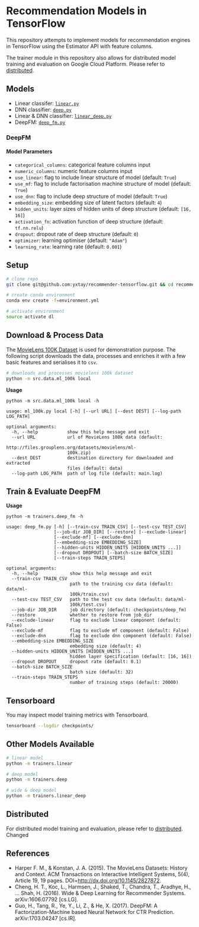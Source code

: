 # Recommendation Models in TensorFlow

This repository attempts to implement models for recommendation engines in TensorFlow using the Estimator API with feature columns. 


The trainer module in this repository also allows for distributed model training and evaluation on Google Cloud Platform. Please refer to [distributed](distributed.md).

## Models

- Linear classifer: [`linear.py`](trainers/linear.py)
- DNN classifier: [`deep.py`](trainers/deep.py)
- Linear & DNN classifier: [`linear_deep.py`](trainers/linear_deep.py)
- DeepFM: [`deep_fm.py`](trainers/deep_fm.py)

### DeepFM

#### Model Parameters

- `categorical_columns`: categorical feature columns input
- `numeric_columns`: numeric feature columns input
- `use_linear`: flag to include linear structure of model (default: `True`)
- `use_mf`: flag to include factorisation machine structure of model (default: `True`)
- `use_dnn`: flag to include deep structure of model (default: `True`)
- `embedding_size`: embedding size of latent factors (default: `4`)
- `hidden_units`: layer sizes of hidden units of deep structure (default: `[16, 16]`)
- `activation_fn`: activation function of deep structure (default: `tf.nn.relu`)
- `dropout`: dropout rate of deep structure (default: `0`)
- `optimizer`: learning optimiser (default: `"Adam"`)
- `learning_rate`: learning rate (default: `0.001`)

## Setup

```bash
# clone repo
git clone git@github.com:yxtay/recommender-tensorflow.git && cd recommender-tensorflow

# create conda environment
conda env create -f=environment.yml

# activate environment
source activate dl
```
## Download & Process Data

The [MovieLens 100K Dataset](https://grouplens.org/datasets/movielens/100k/) is used for demonstration purpose. The following script downloads the data, processes and enriches it with a few basic features and serialises it to `csv`.

```bash
# downloads and processes movielens 100k dataset
python -m src.data.ml_100k local
```

**Usage**

```
python -m src.data.ml_100k local -h

usage: ml_100k.py local [-h] [--url URL] [--dest DEST] [--log-path LOG_PATH]

optional arguments:
  -h, --help           show this help message and exit
  --url URL            url of MovieLens 100k data (default:
                       http://files.grouplens.org/datasets/movielens/ml-
                       100k.zip)
  --dest DEST          destination directory for downloaded and extracted
                       files (default: data)
  --log-path LOG_PATH  path of log file (default: main.log)
```

## Train & Evaluate DeepFM

**Usage**
```
python -m trainers.deep_fm -h

usage: deep_fm.py [-h] [--train-csv TRAIN_CSV] [--test-csv TEST_CSV]
                  [--job-dir JOB_DIR] [--restore] [--exclude-linear]
                  [--exclude-mf] [--exclude-dnn]
                  [--embedding-size EMBEDDING_SIZE]
                  [--hidden-units HIDDEN_UNITS [HIDDEN_UNITS ...]]
                  [--dropout DROPOUT] [--batch-size BATCH_SIZE]
                  [--train-steps TRAIN_STEPS]

optional arguments:
  -h, --help            show this help message and exit
  --train-csv TRAIN_CSV
                        path to the training csv data (default: data/ml-
                        100k/train.csv)
  --test-csv TEST_CSV   path to the test csv data (default: data/ml-
                        100k/test.csv)
  --job-dir JOB_DIR     job directory (default: checkpoints/deep_fm)
  --restore             whether to restore from job_dir
  --exclude-linear      flag to exclude linear component (default: False)
  --exclude-mf          flag to exclude mf component (default: False)
  --exclude-dnn         flag to exclude dnn component (default: False)
  --embedding-size EMBEDDING_SIZE
                        embedding size (default: 4)
  --hidden-units HIDDEN_UNITS [HIDDEN_UNITS ...]
                        hidden layer specification (default: [16, 16])
  --dropout DROPOUT     dropout rate (default: 0.1)
  --batch-size BATCH_SIZE
                        batch size (default: 32)
  --train-steps TRAIN_STEPS
                        number of training steps (default: 20000)
```

## Tensorboard

You may inspect model training metrics with Tensorboard.

```bash
tensorboard --logdir checkpoints/
```

## Other Models Available

```bash
# linear model
python -m trainers.linear

# deep model
python -m trainers.deep

# wide & deep model
python -m trainers.linear_deep
```

## Distributed

For distributed model training and evaluation, please refer to [distributed](distributed.md).
Changed

## References

- Harper F. M., & Konstan, J. A. (2015). The MovieLens Datasets: History and Context. ACM Transactions on Interactive Intelligent Systems, 5(4), Article 19, 19 pages. DOI=http://dx.doi.org/10.1145/2827872.
- Cheng, H. T., Koc, L., Harmsen, J., Shaked, T., Chandra, T., Aradhye, H., ... Shah, H. (2016). Wide & Deep Learning for Recommender Systems. arXiv:1606.07792 \[cs.LG\].
- Guo, H., Tang, R., Ye, Y., Li, Z., & He, X. (2017). DeepFM: A Factorization-Machine based Neural Network for CTR Prediction. arXiv:1703.04247 \[cs.IR\].
